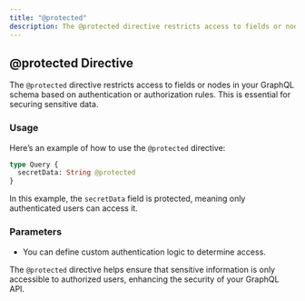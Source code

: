 ```yaml
---
title: "@protected"
description: The @protected directive restricts access to fields or nodes based on authentication or authorization.
---
```


## @protected Directive

The `@protected` directive restricts access to fields or nodes in your GraphQL schema based on authentication or authorization rules. This is essential for securing sensitive data.

### Usage

Here’s an example of how to use the `@protected` directive:

```graphql
type Query {
  secretData: String @protected
}
```

In this example, the `secretData` field is protected, meaning only authenticated users can access it.

### Parameters

- You can define custom authentication logic to determine access.

The `@protected` directive helps ensure that sensitive information is only accessible to authorized users, enhancing the security of your GraphQL API.
